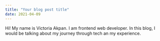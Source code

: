 ```yaml
---
title: "Your blog post title"
date: 2021-04-09
---
```


Hi! My name is Victoria Akpan. I am frontend web developer. 
In this blog, I would be talking about my journey through tech an my experience.
